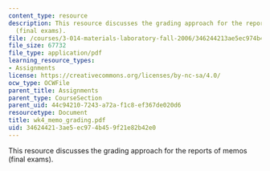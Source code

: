```yaml
---
content_type: resource
description: This resource discusses the grading approach for the reports of memos
  (final exams).
file: /courses/3-014-materials-laboratory-fall-2006/346244213ae5ec974b459f21e82b42e0_wk4_memo_grading.pdf
file_size: 67732
file_type: application/pdf
learning_resource_types:
- Assignments
license: https://creativecommons.org/licenses/by-nc-sa/4.0/
ocw_type: OCWFile
parent_title: Assignments
parent_type: CourseSection
parent_uid: 44c94210-7243-a72a-f1c8-ef367de020d6
resourcetype: Document
title: wk4_memo_grading.pdf
uid: 34624421-3ae5-ec97-4b45-9f21e82b42e0
---
```

This resource discusses the grading approach for the reports of memos (final exams).
